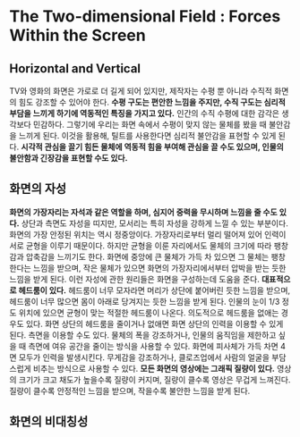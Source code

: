 # The Two-dimensional Field : Forces Within the Screen
## Horizontal and Vertical
TV와 영화의 화면은 가로로 더 길게 되어 있지만, 제작자는 수평 뿐 아니라 수직적 화면의 힘도 강조할 수 있어야 한다.
__수평 구도는 편안한 느낌을 주지만, 수직 구도는 심리적 부담을 느끼게 하기에 역동적인 특징을 가지고 있다.__
인간의 수직 수평에 대한 감각은 생각보다 민감하다. 그렇기에 우리는 화면 속에서 수평이 맞지 않는 물체를 봤을 때 불안감을 느끼게 된다.
이것을 활용해, 틸트를 사용한다면 심리적 불안감을 표현할 수 있게 된다.
__시각적 관심을 끌기 힘든 물체에 역동적 힘을 부여해 관심을 끌 수도 있으며, 인물의 불안함과 긴장감을 표현할 수도 있다.__

## 화면의 자성
__화면의 가장자리는 자석과 같은 역할을 하며, 심지어 중력을 무시하며 느낌을 줄 수도 있다.__
상단과 측면도 자성을 띠지만, 모서리는 특히 자성을 강하게 느낄 수 있는 부분이다. 
화면의 가장 안정된 위치는 역시 정중앙이다. 가장자리로부터 멀리 떨어져 있어 인력이 서로 균형을 이루기 때문이다. 
하지만 균형을 이룬 자리에서도 물체의 크기에 따라 팽창감과 압축감을 느끼기도 한다.
화면에 중앙에 큰 물체가 가득 차 있으면 그 물체는 팽창한다는 느낌을 받으며, 작은 물체가 있으면 화면의 가장자리에서부터 압박을 받는 듯한 느낌을 받게 된다.
이런 자성에 관한 원리들은 화면을 구성하는데 도움을 준다.
__대표적으로 헤드룸이 있다.__ 헤드룸이 너무 모자라면 머리가 상단에 붙어버린 듯한 느낌을 받으며, 헤드룸이 너무 많으면 몸이 아래로 당겨지는 듯한 느낌을 받게 된다.
인물의 눈이 1/3 정도 위치에 있으면 균형이 맞는 적절한 헤드룸이 나온다.
의도적으로 헤드룸을 없애는 경우도 있다. 화면 상단의 헤드룸을 줄이거나 없애면 화면 상단의 인력을 이용할 수 있게 된다.
측면을 이용할 수도 있다. 물체의 폭을 강조하거나, 인물의 움직임을 제한하고 싶을 때 측면에 여유 공간을 줄이는 방식을 사용할 수 있다.
화면에 피사체가 가득 차면 4면 모두가 인력을 발생시킨다. 무게감을 강조하거나, 클로즈업에서 사람의 얼굴을 부담스럽게 비추는 방식으로 사용할 수 있다.
__모든 화면의 영상에는 그래픽 질량이 있다.__ 영상의 크기가 크고 채도가 높을수록 질량이 커지며, 질량이 클수록 영상은 무겁게 느껴진다.
질량이 클수록 안정적인 느낌을 받으며, 작을수록 불안한 느낌을 받게 된다.

## 화면의 비대칭성
